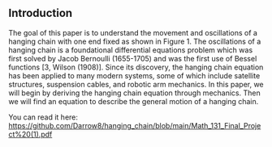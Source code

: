## Introduction 
The goal of this paper is to understand the movement and oscillations of a hanging chain
with one end fixed as shown in Figure 1. The oscillations of a hanging chain is a foundational
differential equations problem which was first solved by Jacob Bernoulli (1655-1705) and
was the first use of Bessel functions [3, Wilson (1908)]. Since its discovery, the hanging
chain equation has been applied to many modern systems, some of which include satellite
structures, suspension cables, and robotic arm mechanics. In this paper, we will begin by
deriving the hanging chain equation through mechanics. Then we will find an equation to
describe the general motion of a hanging chain.

You can read it here: https://github.com/Darrow8/hanging_chain/blob/main/Math_131_Final_Project%20(1).pdf
